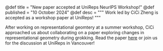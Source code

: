 @def title = "New paper accepted at UniReps NeurIPS Workshop!"
@def published = "10 October 2024"
@def desc = """
    Work led by CiCi Zheng is accepted as a workshop paper at UniReps!
    """

After working on representational geomtery at a summer workshop, CiCi approached us about collaborating on a paper exploring changes in representational geometry during grokking. Read the paper [here](https://openreview.net/pdf?id=1ae108kHk2) or join us for the discussion at UniReps in Vancouver!

